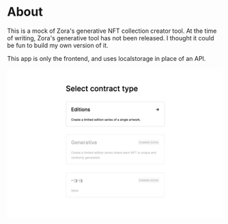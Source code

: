# About

This is a mock of Zora's generative NFT collection creator tool. At the time of writing, Zora's generative tool has not been released. I thought it could be fun to build my own version of it.

This app is only the frontend, and uses localstorage in place of an API.

![Coming Soon](./public/comingsoon.png)
